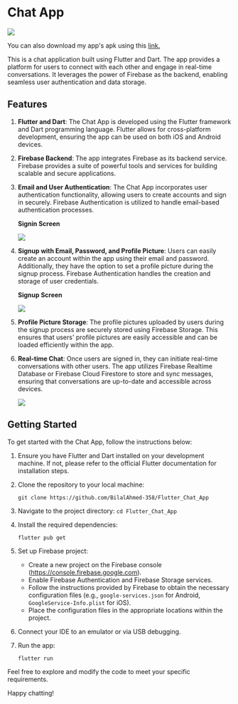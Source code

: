 # Chat App

![](Screenshots/Icon.jpg)

You can also download my app's apk using this [link.](https://drive.google.com/file/d/1KqV06lrBoKyfro7nceyW3GI-duYUDikz/view?usp=sharing)

This is a chat application built using Flutter and Dart. The app provides a platform for users to connect with each other and engage in real-time conversations. It leverages the power of Firebase as the backend, enabling seamless user authentication and data storage.

## Features

1. **Flutter and Dart**: The Chat App is developed using the Flutter framework and Dart programming language. Flutter allows for cross-platform development, ensuring the app can be used on both iOS and Android devices.

2. **Firebase Backend**: The app integrates Firebase as its backend service. Firebase provides a suite of powerful tools and services for building scalable and secure applications.

3. **Email and User Authentication**: The Chat App incorporates user authentication functionality, allowing users to create accounts and sign in securely. Firebase Authentication is utilized to handle email-based authentication processes.

    **Signin Screen**
   
    ![](Screenshots/login_page.jpg)   

4. **Signup with Email, Password, and Profile Picture**: Users can easily create an account within the app using their email and password. Additionally, they have the option to set a profile picture during the signup process. Firebase Authentication handles the creation and storage of user credentials.
   
   **Signup Screen**

    ![](Screenshots/signup_page.jpg)

5. **Profile Picture Storage**: The profile pictures uploaded by users during the signup process are securely stored using Firebase Storage. This ensures that users' profile pictures are easily accessible and can be loaded efficiently within the app.

6. **Real-time Chat**: Once users are signed in, they can initiate real-time conversations with other users. The app utilizes Firebase Realtime Database or Firebase Cloud Firestore to store and sync messages, ensuring that conversations are up-to-date and accessible across devices.
    
    ![](Screenshots/chat_screen.jpg)

## Getting Started

To get started with the Chat App, follow the instructions below:

1. Ensure you have Flutter and Dart installed on your development machine. If not, please refer to the official Flutter documentation for installation steps.

2. Clone the repository to your local machine:

    `git clone https://github.com/BilalAhmed-358/Flutter_Chat_App`
     
3. Navigate to the project directory:
    `cd Flutter_Chat_App`

4. Install the required dependencies:

    `flutter pub get`

5. Set up Firebase project:

   - Create a new project on the Firebase console (https://console.firebase.google.com).
   - Enable Firebase Authentication and Firebase Storage services.
   - Follow the instructions provided by Firebase to obtain the necessary configuration files (e.g., `google-services.json` for Android, `GoogleService-Info.plist` for iOS).
   - Place the configuration files in the appropriate locations within the project.

6. Connect your IDE to an emulator or via USB debugging.
   
7. Run the app:
   
    `flutter run`


Feel free to explore and modify the code to meet your specific requirements.

Happy chatting!


